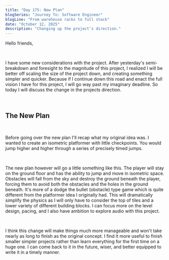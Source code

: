 ```yaml
---
title: "Day 175: New Plan"
blogSeries: "Journey To: Software Engineer"
blogLine: "From warehouse racks to full stack"
date: "October 12, 2025"
description: "Changing up the project's direction."
---
```


Hello friends,

<br>

I have some new considerations with the project. After yesterday's semi-breakdown and foresight to the magnitude of this project, I realized I will be better off scaling the size of the project down, and creating something simpler and quicker. Because if I continue down this road and enact the full vision I have for this project, I will go way past my imaginary deadline. So today I will discuss the change in the projects direction.

<br>

## The New Plan

<br>

Before going over the new plan I'll recap what my original idea was. I wanted to create an isometric platformer with little checkpoints. You would jump higher and higher through a series of precisely timed jumps. 

<br>

The new plan however will go a little something like this. The player will stay on the ground floor and has the ability to jump and move in isometric space. Obstacles will fall from the sky and destroy the ground beneath the player, forcing them to avoid both the obstacles and the holes in the ground beneath. It's more of a dodge the bullet (obstacle) type game which is quite different from the platformer idea I originally had. This will dramatically simplify the physics as I will only have to consider the top of tiles and a lower variety of different building blocks. I can focus more on the level design, pacing, and I also have ambition to explore audio with this project.

<br>

I think this change will make things much more manageable and won't take nearly as long to finish as the original concept. I find it more useful to finish smaller simpler projects rather than learn everything for the first time on a huge one. I can come back to it in the future, wiser, and better equipped to write it in a timely manner.